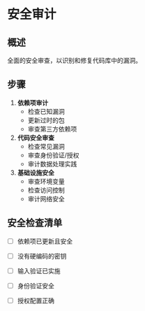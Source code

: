 # 安全审计

## 概述

全面的安全审查，以识别和修复代码库中的漏洞。

## 步骤

1. **依赖项审计**
    - 检查已知漏洞
    - 更新过时的包
    - 审查第三方依赖项
2. **代码安全审查**
    - 检查常见漏洞
    - 审查身份验证/授权
    - 审计数据处理实践
3. **基础设施安全**
    - 审查环境变量
    - 检查访问控制
    - 审计网络安全

## 安全检查清单

- [ ] 依赖项已更新且安全
- [ ] 没有硬编码的密钥
- [ ] 输入验证已实施
- [ ] 身份验证安全
- [ ] 授权配置正确


